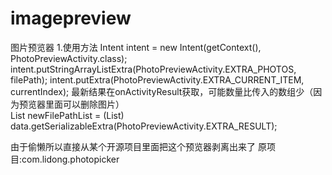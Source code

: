 # imagepreview
图片预览器
1.使用方法
Intent intent = new Intent(getContext(), PhotoPreviewActivity.class);
             intent.putStringArrayListExtra(PhotoPreviewActivity.EXTRA_PHOTOS, filePath);
             intent.putExtra(PhotoPreviewActivity.EXTRA_CURRENT_ITEM, currentIndex);
 最新结果在onActivityResult获取，可能数量比传入的数组少（因为预览器里面可以删除图片）            
List<String> newFilePathList = (List<String>) data.getSerializableExtra(PhotoPreviewActivity.EXTRA_RESULT);

由于偷懒所以直接从某个开源项目里面把这个预览器剥离出来了
原项目:com.lidong.photopicker